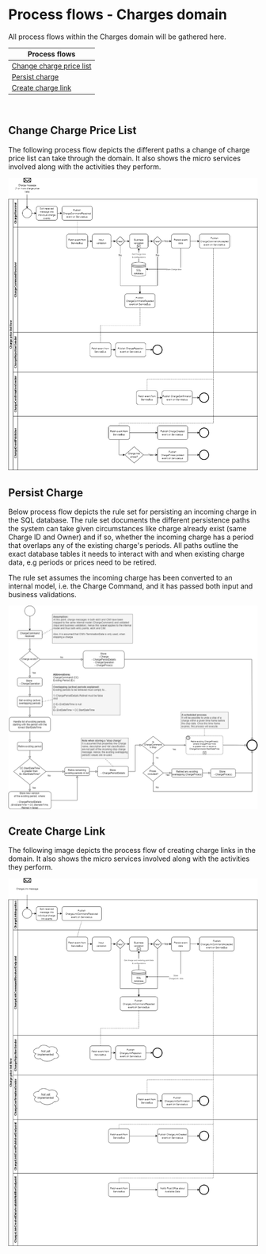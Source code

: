 # Process flows - Charges domain

All process flows within the Charges domain will be gathered here.

| Process flows |
|-------------------|
|[Change charge price list](#Change-charge-price-list)|
|[Persist charge](#Persist-charge)|
|[Create charge link](#Create-charge-link)|
<br>

## Change Charge Price List

The following process flow depicts the different paths a change of charge price list can take through the domain.
It also shows the micro services involved along with the activities they perform.

![Process flow](images/ChargePriceListProcessFlow.png)

## Persist Charge

Below process flow depicts the rule set for persisting an incoming charge in the SQL database.
The rule set documents the different persistence paths the system can take given circumstances like charge already exist (same Charge ID and Owner) and if so, whether the incoming charge has a period that overlaps any of the existing charge's periods.
All paths outline the exact database tables it needs to interact with and when existing charge data, e.g periods or prices need to be retired.

The rule set assumes the incoming charge has been converted to an internal model, i.e. the Charge Command, and it has passed both input and business validations.

![Persist charge](images/PersistingChargesRuleSet_ProcessFlow.png)

## Create Charge Link

The following image depicts the process flow of creating charge links in the domain.
It also shows the micro services involved along with the activities they perform.

![Create charge link](images/CreateChargeLinkProcessFlow.png)
